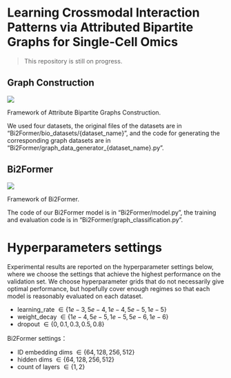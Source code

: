 # Learning Crossmodal Interaction Patterns via Attributed Bipartite Graphs for Single-Cell Omics

> This repository is still on progress.

## Graph Construction
<img src="Bi2Former/abg.jpg">

Framework of Attribute Bipartite Graphs Construction. 

We used four datasets, the original files of the datasets are in “Bi2Former/bio_datasets/{dataset_name}”, and the code for generating the corresponding graph datasets are in “Bi2Former/graph_data_generator_{dataset_name}.py”.

## Bi2Former
<img src="Bi2Former/bi2former.jpg">

Framework of Bi2Former. 

The code of our Bi2Former model is in “Bi2Former/model.py”, the training and evaluation code is in “Bi2Former/graph_classification.py”.

# Hyperparameters settings
Experimental results are reported on the hyperparameter settings below, where we choose the settings that achieve the highest performance on the validation set. We choose hyperparameter grids that do not necessarily give optimal performance, but hopefully cover enough regimes so that each model is reasonably evaluated on each dataset.

- learning_rate $\in \{1e-3,5e-4,1e-4,5e-5,1e-5\}$
- weight_decay $\in \{1e-4,5e-5,1e-5,5e-6,1e-6\}$
- dropout $\in \{0,0.1,0.3,0.5,0.8\}$

Bi2Former settings：
- ID embedding dims $\in \{64,128,256,512\}$
- hidden dims $\in \{64,128,256,512\}$
- count of layers $\in \{1,2\}$

